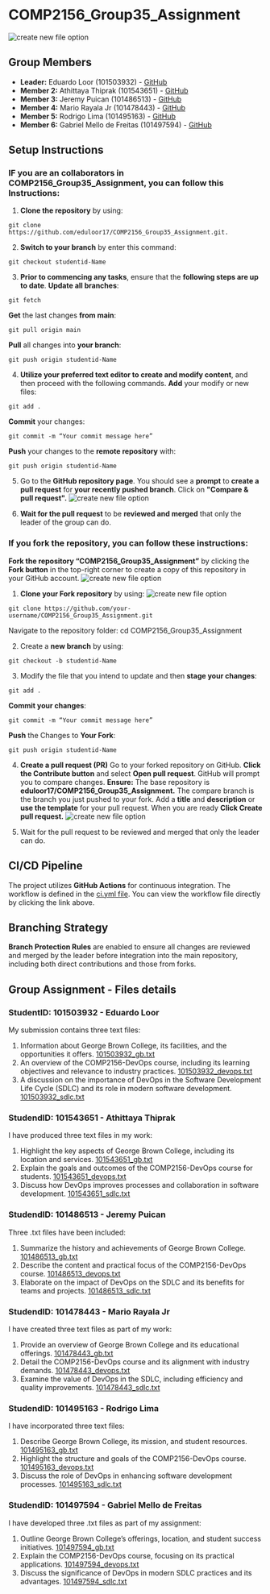 # COMP2156_Group35_Assignment

![create new file option](/images/logo-group35.png)

## Group Members
- **Leader:** Eduardo Loor (101503932) - [GitHub](https://github.com/eduloor17)
- **Member 2:** Athittaya Thiprak (101543651) - [GitHub](https://github.com/ayathita)
- **Member 3:** Jeremy Puican (101486513) - [GitHub](https://github.com/jeremyp07)
- **Member 4:** Mario Rayala Jr (101478443) - [GitHub](https://github.com/mariorayalajr)
- **Member 5:** Rodrigo Lima (101495163) - [GitHub](https://github.com/rodrigolima46)
- **Member 6:** Gabriel Mello de Freitas (101497594) - [GitHub](https://github.com/thegabrielmfreitas)

## Setup Instructions
### IF you are an collaborators in COMP2156_Group35_Assignment, you can follow this Instructions:
1. **Clone the repository** by using:
```
git clone https://github.com/eduloor17/COMP2156_Group35_Assignment.git.
```

2. **Switch to your branch** by enter this command:
```
git checkout studentid-Name
```

3. **Prior to commencing any tasks**, ensure that the **following steps are up to date**.
**Update all branches**:
```
git fetch
```
**Get** the last changes **from main**:
```
git pull origin main
```
**Pull** all changes into **your branch**:
```
git push origin studentid-Name
```
4. **Utilize your preferred text editor to create and modify content**, and then proceed with the following commands.
**Add** your modify or new files:
```
git add .
```
**Commit** your changes:
```
git commit -m “Your commit message here”
```
**Push** your changes to the **remote repository** with:
```
git push origin studentid-Name
```

5. Go to the **GitHub repository page**. You should see a **prompt** to **create a pull request** for **your recently pushed branch**. Click on **"Compare & pull request".**
![create new file option](/images/pull-request.png)

6. **Wait for the pull request** to be **reviewed and merged** that only the leader of the group can do.

### If you fork the repository, you can follow these instructions:
**Fork the repository “COMP2156_Group35_Assignment”** by clicking the **Fork button** in the top-right corner to create a copy of this repository in your GitHub account.
![create new file option](/images/fork-button.png) 

1. **Clone your Fork repository** by using:
![create new file option](/images/link.png)
```
git clone https://github.com/your-username/COMP2156_Group35_Assignment.git
```
Navigate to the repository folder:  cd COMP2156_Group35_Assignment

2. Create a **new branch** by using:
```
git checkout -b studentid-Name
```

3. Modify the file that you intend to update and then **stage your changes**:
```
git add .
```
**Commit your changes**:
```
git commit -m “Your commit message here”
```
**Push** the Changes to **Your Fork**:

```
git push origin studentid-Name
```

4. **Create a pull request (PR)** Go to your forked repository on GitHub. **Click the Contribute button** and select **Open pull request**. GitHub will prompt you to compare changes. **Ensure:** The base repository is **eduloor17/COMP2156_Group35_Assignment.** The compare branch is the branch you just pushed to your fork. Add a **title** and **description** or **use the template** for your pull request. When you are ready **Click Create pull request.**
![create new file option](/images/pull-request-fork.png)
 
5. Wait for the pull request to be reviewed and merged that only the leader can do.

## CI/CD Pipeline
The project utilizes **GitHub Actions** for continuous integration. The workflow is defined in the [ci.yml file](https://github.com/eduloor17/COMP2156_Group35_Assignment/blob/main/.github/workflows/ci.yml).
You can view the workflow file directly by clicking the link above.

## Branching Strategy
**Branch Protection Rules** are enabled to ensure all changes are reviewed and merged by the leader before integration into the main repository, including both direct contributions and those from forks.

## Group Assignment - Files details

### StudentID: 101503932 - Eduardo Loor
My submission contains three text files:
  1. Information about George Brown College, its facilities, and the opportunities it offers.
  [101503932_gb.txt](https://github.com/eduloor17/COMP2156_Group35_Assignment/blob/main/101503932_gb.txt)
  2. An overview of the COMP2156-DevOps course, including its learning objectives and relevance to industry practices.
  [101503932_devops.txt](https://github.com/eduloor17/COMP2156_Group35_Assignment/blob/main/101503932_devops.txt)
  3. A discussion on the importance of DevOps in the Software Development Life Cycle (SDLC) and its role in modern software development.
  [101503932_sdlc.txt](https://github.com/eduloor17/COMP2156_Group35_Assignment/blob/main/101503932_sdlc.txt)

### StudendID: 101543651 - Athittaya Thiprak
I have produced three text files in my work:
  1. Highlight the key aspects of George Brown College, including its location and services.
  [101543651_gb.txt](https://github.com/eduloor17/COMP2156_Group35_Assignment/blob/main/101543651_gb.txt)
  2. Explain the goals and outcomes of the COMP2156-DevOps course for students.
  [101543651_devops.txt](https://github.com/eduloor17/COMP2156_Group35_Assignment/blob/main/101543651_devops.txt)
  3. Discuss how DevOps improves processes and collaboration in software development.
  [101543651_sdlc.txt](https://github.com/eduloor17/COMP2156_Group35_Assignment/blob/main/101543651_sdlc.txt)

### StudendID: 101486513 - Jeremy Puican
Three .txt files have been included:
1. Summarize the history and achievements of George Brown College.
[101486513_gb.txt](https://github.com/eduloor17/COMP2156_Group35_Assignment/blob/main/101486513_gb.txt)
2. Describe the content and practical focus of the COMP2156-DevOps course.
[101486513_devops.txt](https://github.com/eduloor17/COMP2156_Group35_Assignment/blob/main/101486513_devops.txt)
3. Elaborate on the impact of DevOps on the SDLC and its benefits for teams and projects.
[101486513_sdlc.txt](https://github.com/eduloor17/COMP2156_Group35_Assignment/blob/main/101486513_sdlc.txt)

### StudendID: 101478443 - Mario Rayala Jr
I have created three text files as part of my work:
  1. Provide an overview of George Brown College and its educational offerings.
  [101478443_gb.txt](https://github.com/eduloor17/COMP2156_Group35_Assignment/blob/main/101478443_gb.txt)
  2. Detail the COMP2156-DevOps course and its alignment with industry demands.
  [101478443_devops.txt](https://github.com/eduloor17/COMP2156_Group35_Assignment/blob/main/101478443_devops.txt)
  3. Examine the value of DevOps in the SDLC, including efficiency and quality improvements.
  [101478443_sdlc.txt](https://github.com/eduloor17/COMP2156_Group35_Assignment/blob/main/101478443_sdlc.txt)

### StudendID: 101495163 - Rodrigo Lima
I have incorporated three text files:
  1. Describe George Brown College, its mission, and student resources.
  [101495163_gb.txt](https://github.com/eduloor17/COMP2156_Group35_Assignment/blob/main/101495163_gb.txt)
  2. Highlight the structure and goals of the COMP2156-DevOps course.
  [101495163_devops.txt](https://github.com/eduloor17/COMP2156_Group35_Assignment/blob/main/101495163_devops.txt)
  3. Discuss the role of DevOps in enhancing software development processes.
  [101495163_sdlc.txt](https://github.com/eduloor17/COMP2156_Group35_Assignment/blob/main/101495163_sdlc.txt)

### StudendID: 101497594 - Gabriel Mello de Freitas
I have developed three .txt files as part of my assignment:
  1. Outline George Brown College’s offerings, location, and student success initiatives.
  [101497594_gb.txt](https://github.com/eduloor17/COMP2156_Group35_Assignment/blob/main/101497594_gb.txt)
  2. Explain the COMP2156-DevOps course, focusing on its practical applications.
  [101497594_devops.txt](https://github.com/eduloor17/COMP2156_Group35_Assignment/blob/main/101497594_devops.txt)
  3. Discuss the significance of DevOps in modern SDLC practices and its advantages.
  [101497594_sdlc.txt](https://github.com/eduloor17/COMP2156_Group35_Assignment/blob/main/101497594_sdlc.txt)